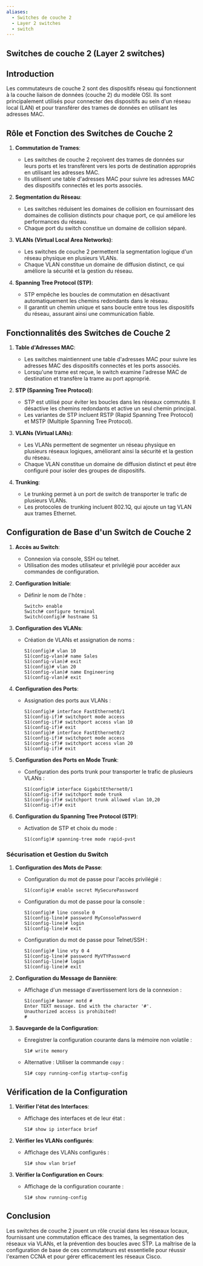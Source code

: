 ```yaml
---
aliases:
  - Switches de couche 2
  - Layer 2 switches
  - switch
---
```


## Switches de couche 2 (Layer 2 switches)

## Introduction
Les commutateurs de couche 2 sont des dispositifs réseau qui fonctionnent à la couche liaison de données (couche 2) du modèle OSI. Ils sont principalement utilisés pour connecter des dispositifs au sein d'un réseau local (LAN) et pour transférer des trames de données en utilisant les adresses MAC.

## Rôle et Fonction des Switches de Couche 2

1. **Commutation de Trames**:
   - Les switches de couche 2 reçoivent des trames de données sur leurs ports et les transfèrent vers les ports de destination appropriés en utilisant les adresses MAC.
   - Ils utilisent une table d'adresses MAC pour suivre les adresses MAC des dispositifs connectés et les ports associés.

2. **Segmentation du Réseau**:
   - Les switches réduisent les domaines de collision en fournissant des domaines de collision distincts pour chaque port, ce qui améliore les performances du réseau.
   - Chaque port du switch constitue un domaine de collision séparé.

3. **VLANs (Virtual Local Area Networks)**:
   - Les switches de couche 2 permettent la segmentation logique d'un réseau physique en plusieurs VLANs.
   - Chaque VLAN constitue un domaine de diffusion distinct, ce qui améliore la sécurité et la gestion du réseau.

4. **Spanning Tree Protocol (STP)**:
   - STP empêche les boucles de commutation en désactivant automatiquement les chemins redondants dans le réseau.
   - Il garantit un chemin unique et sans boucle entre tous les dispositifs du réseau, assurant ainsi une communication fiable.

## Fonctionnalités des Switches de Couche 2

1. **Table d'Adresses MAC**:
   - Les switches maintiennent une table d'adresses MAC pour suivre les adresses MAC des dispositifs connectés et les ports associés.
   - Lorsqu'une trame est reçue, le switch examine l'adresse MAC de destination et transfère la trame au port approprié.

2. **STP (Spanning Tree Protocol)**:
   - STP est utilisé pour éviter les boucles dans les réseaux commutés. Il désactive les chemins redondants et active un seul chemin principal.
   - Les variantes de STP incluent RSTP (Rapid Spanning Tree Protocol) et MSTP (Multiple Spanning Tree Protocol).

3. **VLANs (Virtual LANs)**:
   - Les VLANs permettent de segmenter un réseau physique en plusieurs réseaux logiques, améliorant ainsi la sécurité et la gestion du réseau.
   - Chaque VLAN constitue un domaine de diffusion distinct et peut être configuré pour isoler des groupes de dispositifs.

4. **Trunking**:
   - Le trunking permet à un port de switch de transporter le trafic de plusieurs VLANs.
   - Les protocoles de trunking incluent 802.1Q, qui ajoute un tag VLAN aux trames Ethernet.

## Configuration de Base d'un Switch de Couche 2

1. **Accès au Switch**:
   - Connexion via console, SSH ou telnet.
   - Utilisation des modes utilisateur et privilégié pour accéder aux commandes de configuration.

2. **Configuration Initiale**:
   - Définir le nom de l'hôte :
     ```plaintext
     Switch> enable
     Switch# configure terminal
     Switch(config)# hostname S1
     ```

3. **Configuration des VLANs**:
   - Création de VLANs et assignation de noms :
     ```plaintext
     S1(config)# vlan 10
     S1(config-vlan)# name Sales
     S1(config-vlan)# exit
     S1(config)# vlan 20
     S1(config-vlan)# name Engineering
     S1(config-vlan)# exit
     ```

4. **Configuration des Ports**:
   - Assignation des ports aux VLANs :
     ```plaintext
     S1(config)# interface FastEthernet0/1
     S1(config-if)# switchport mode access
     S1(config-if)# switchport access vlan 10
     S1(config-if)# exit
     S1(config)# interface FastEthernet0/2
     S1(config-if)# switchport mode access
     S1(config-if)# switchport access vlan 20
     S1(config-if)# exit
     ```

5. **Configuration des Ports en Mode Trunk**:
   - Configuration des ports trunk pour transporter le trafic de plusieurs VLANs :
     ```plaintext
     S1(config)# interface GigabitEthernet0/1
     S1(config-if)# switchport mode trunk
     S1(config-if)# switchport trunk allowed vlan 10,20
     S1(config-if)# exit
     ```

6. **Configuration du Spanning Tree Protocol (STP)**:
   - Activation de STP et choix du mode :
     ```plaintext
     S1(config)# spanning-tree mode rapid-pvst
     ```

### Sécurisation et Gestion du Switch

1. **Configuration des Mots de Passe**:
   - Configuration du mot de passe pour l'accès privilégié :
     ```plaintext
     S1(config)# enable secret MySecurePassword
     ```
   - Configuration du mot de passe pour la console :
     ```plaintext
     S1(config)# line console 0
     S1(config-line)# password MyConsolePassword
     S1(config-line)# login
     S1(config-line)# exit
     ```
   - Configuration du mot de passe pour Telnet/SSH :
     ```plaintext
     S1(config)# line vty 0 4
     S1(config-line)# password MyVTYPassword
     S1(config-line)# login
     S1(config-line)# exit
     ```

2. **Configuration du Message de Bannière**:
   - Affichage d'un message d'avertissement lors de la connexion :
     ```plaintext
     S1(config)# banner motd #
     Enter TEXT message. End with the character '#'.
     Unauthorized access is prohibited!
     #
     ```

3. **Sauvegarde de la Configuration**:
   - Enregistrer la configuration courante dans la mémoire non volatile :
     ```plaintext
     S1# write memory
     ```
   - Alternative : Utiliser la commande `copy` :
     ```plaintext
     S1# copy running-config startup-config
     ```

## Vérification de la Configuration

1. **Vérifier l'état des Interfaces**:
   - Affichage des interfaces et de leur état :
     ```plaintext
     S1# show ip interface brief
     ```

2. **Vérifier les VLANs configurés**:
   - Affichage des VLANs configurés :
     ```plaintext
     S1# show vlan brief
     ```

3. **Vérifier la Configuration en Cours**:
   - Affichage de la configuration courante :
     ```plaintext
     S1# show running-config
     ```

## Conclusion

Les switches de couche 2 jouent un rôle crucial dans les réseaux locaux, fournissant une commutation efficace des trames, la segmentation des réseaux via VLANs, et la prévention des boucles avec STP. La maîtrise de la configuration de base de ces commutateurs est essentielle pour réussir l'examen CCNA et pour gérer efficacement les réseaux Cisco.
